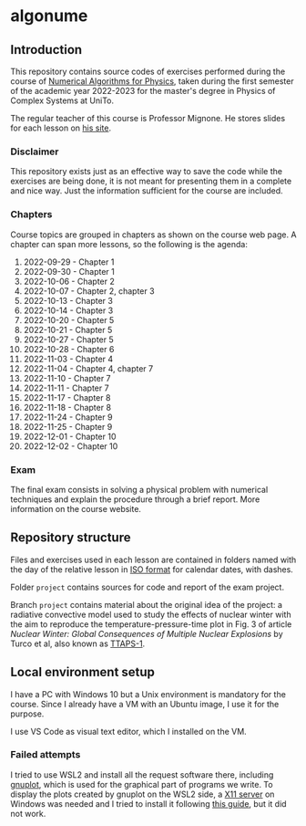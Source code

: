 # algonume
## Introduction
This repository contains source codes of exercises performed during the course of [Numerical Algorithms for Physics](https://fisica-sc.campusnet.unito.it/do/corsi.pl/Show?_id=3881), taken during the first semester of the academic year 2022-2023 for the master's degree in Physics of Complex Systems at UniTo.

The regular teacher of this course is Professor Mignone. He stores slides for each lesson on [his site](http://personalpages.to.infn.it/%7emignone/Numerical_Algorithms/).

### Disclaimer
This repository exists just as an effective way to save the code while the exercises are being done, it is not meant for presenting them in a complete and nice way. Just the information sufficient for the course are included.

### Chapters
Course topics are grouped in chapters as shown on the course web page. A chapter can span more lessons, so the following is the agenda:
1. 2022-09-29 - Chapter 1
2. 2022-09-30 - Chapter 1
3. 2022-10-06 - Chapter 2
4. 2022-10-07 - Chapter 2, chapter 3
5. 2022-10-13 - Chapter 3
6. 2022-10-14 - Chapter 3
7. 2022-10-20 - Chapter 5
8. 2022-10-21 - Chapter 5
9. 2022-10-27 - Chapter 5
10. 2022-10-28 - Chapter 6
11. 2022-11-03 - Chapter 4
12. 2022-11-04 - Chapter 4, chapter 7
13. 2022-11-10 - Chapter 7
14. 2022-11-11 - Chapter 7
15. 2022-11-17 - Chapter 8
16. 2022-11-18 - Chapter 8
17. 2022-11-24 - Chapter 9
18. 2022-11-25 - Chapter 9
19. 2022-12-01 - Chapter 10
20. 2022-12-02 - Chapter 10

### Exam
The final exam consists in solving a physical problem with numerical techniques and explain the procedure through a brief report. More information on the course website.

## Repository structure
Files and exercises used in each lesson are contained in folders named with the day of the relative lesson in [ISO format](https://en.wikipedia.org/wiki/ISO_8601#Dates) for calendar dates, with dashes.

Folder `project` contains sources for code and report of the exam project.

Branch `project` contains material about the original idea of the project: a radiative convective model used to study the effects of nuclear winter with the aim to reproduce the temperature-pressure-time plot in Fig. 3 of article *Nuclear Winter: Global Consequences of Multiple Nuclear Explosions* by Turco et al, also known as [TTAPS-1](https://doi.org/10.1126/science.222.4630.1283).

## Local environment setup
I have a PC with Windows 10 but a Unix environment is mandatory for the course. Since I already have a VM with an Ubuntu image, I use it for the purpose.

I use VS Code as visual text editor, which I installed on the VM.

### Failed attempts
I tried to use WSL2 and install all the request software there, including [gnuplot](http://www.gnuplot.info/), which is used for the graphical part of programs we write. To display the plots created by gnuplot on the WSL2 side, a [X11 server](https://sourceforge.net/projects/xming/) on Windows was needed and I tried to install it following [this guide](https://blog.karatos.in/a?ID=01700-6d257862-8225-4d2a-b4cd-140b2fba8020), but it did not work.
